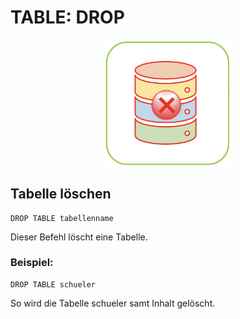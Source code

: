 # TABLE: DROP 

<center><img src="../images/Drop.png" width="200px"></center>

## Tabelle löschen
```
DROP TABLE tabellenname
```

Dieser Befehl löscht eine Tabelle.

### Beispiel:

<a class="runSqlVerine" href="https://sulkar.github.io/SQLverine/" target="_blank"><i class="fa fa-2x fa-arrow-right" ></i></a>
```
DROP TABLE schueler
```

So wird die Tabelle schueler samt Inhalt gelöscht.

